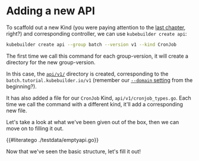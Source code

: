 # Adding a new API

To scaffold out a new Kind (you were paying attention to the [last
chapter](./gvks.md#kinds-and-resources), right?) and corresponding
controller, we can use `kubebuilder create api`:

```bash
kubebuilder create api --group batch --version v1 --kind CronJob
```

The first time we call this command for each group-version, it will create
a directory for the new group-version.

In this case, the [`api/v1/`](../TODO.md) directory is created,
corresponding to the `batch.tutorial.kubebuilder.io/v1` (remember our
[`--domain` setting](cronjob-tutorial.md#scaffolding-out-our-project)
from the beginning?).

It has also added a file for our `CronJob` Kind,
`api/v1/cronjob_types.go`.  Each time we call the command with a different
kind, it'll add a corresponding new file.

Let's take a look at what we've been given out of the box, then we can
move on to filling it out.

{{#literatego ./testdata/emptyapi.go}}

Now that we've seen the basic structure, let's fill it out!
